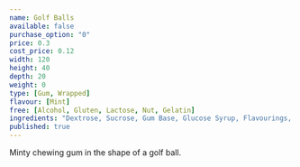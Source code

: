 ```yaml
---
name: Golf Balls
available: false
purchase_option: "0"
price: 0.3
cost_price: 0.12
width: 120
height: 40
depth: 20
weight: 0
type: [Gum, Wrapped]
flavour: [Mint]
free: [Alcohol, Gluten, Lactose, Nut, Gelatin]
ingredients: "Dextrose, Sucrose, Gum Base, Glucose Syrup, Flavourings, Colour E171, Glazing Agents: Carnauba Wax, Shellac, Antioxidant"
published: true
---
```

Minty chewing gum in the shape of a golf ball.